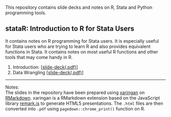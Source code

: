 This repository contains slide decks and notes on R, Stata and Python programming tools.
 
## stataR: Introduction to R for Stata Users
It contains notes on R programming for Stata users. It is especially useful for Stata users who are trying to learn R and also provides equivalent functions in Stata. It contains notes on most useful R functions and other tools that may come handy in R. 
1. Introduction: [[slide-deck(.pdf)](https://github.com/purushottammohanty/prog-notes/blob/main/stataR/01_intro/01_stataR.pdf)]
2. Data Wrangling [[slide-deck(.pdf)](https://github.com/purushottammohanty/prog-notes/blob/main/stataR/02_datawrangling/01_datawrangling.pdf)]

---
Notes:   
The slides in the repository have been prepared using [xaringan](https://bookdown.org/yihui/rmarkdown/xaringan.html) on [RMarkdown](https://rmarkdown.rstudio.com/lesson-1.html). xaringan is a RMarkdown extension based on the JavaScript library [remark.js](https://remarkjs.com) to generate HTML5 presentations. The `.html` files are then converted into `.pdf` using `pagedown::chrome_print()` function on R. 
